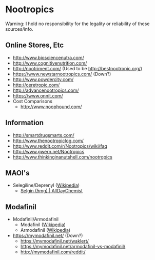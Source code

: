 # Nootropics

Warning: I hold no responsibility for the legality or reliability of these sources/info.

## Online Stores, Etc

* http://www.biosciencenutra.com/
* http://www.cognitivenutrition.com/
* http://nootriment.com/ (Used to be http://bestnootropic.org/)
* https://www.newstarnootropics.com/ (Down?)
* http://www.powdercity.com/
* http://ceretropic.com/
* http://advancenootropics.com/
* https://www.onnit.com/
* Cost Comparisons
  * http://www.noophound.com/

## Information

* http://smartdrugsmarts.com/
* http://www.thenootropiclog.com/
* http://www.reddit.com/r/Nootropics/wiki/faq
* http://www.gwern.net/Nootropics
* http://www.thinkinginanutshell.com/nootropics

## MAOI's

* Selegiline/Deprenyl ([Wikipedia](http://en.wikipedia.org/wiki/Selegiline))
  * [Selgin (5mg) | AllDayChemist](http://www.alldaychemist.com/selgin.html)
  
## Modafinil

* Modafinil/Armodafinil
  * Modafinil ([Wikipedia](http://en.wikipedia.org/wiki/Modafinil))
  * Armodafinil ([Wikipedia](http://en.wikipedia.org/wiki/Armodafinil))
* https://mymodafinil.net/ (Down?)
  * https://mymodafinil.net/waklert/
  * https://mymodafinil.net/armodafinil-vs-modafinil/
  * http://mymodafinil.com/reddit/
